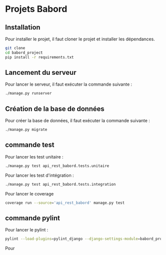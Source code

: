 # Projets Babord

## Installation

Pour installer le projet, il faut cloner le projet et installer les dépendances.

```bash
git clone
cd babord_project
pip install -r requirements.txt
```

## Lancement du serveur

Pour lancer le serveur, il faut exécuter la commande suivante :

```bash
./manage.py runserver
```

## Création de la base de données

Pour créer la base de données, il faut exécuter la commande suivante :

```bash
./manage.py migrate
```


## commande test

Pour lancer les test unitaire  : 
```bash
./manage.py test api_rest_babord.tests.unitaire
```

Pour lancer les test d'intégration  : 
```bash
./manage.py test api_rest_babord.tests.integration
```

Pour lancer le coverage 
```bash
coverage run --source='api_rest_babord' manage.py test
```
## commande pylint

Pour lancer le pylint : 
```bash
pylint --load-plugins=pylint_django --django-settings-module=babord_project.settings api_rest_babord
```
Pour 
